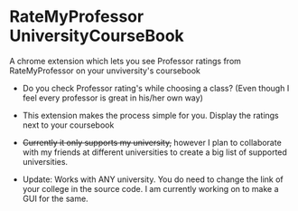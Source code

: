 # RateMyProfessor UniversityCourseBook

A chrome extension which lets you see Professor ratings from RateMyProfessor on your unviversity's coursebook

  -  Do you check Professor rating's while choosing a class? (Even though I feel every professor is great in his/her own way) 
  -  This extension makes the process simple for you. Display the ratings next to your coursebook
  
  - ~~Currently it only supports my university,~~ however I plan to collaborate with my friends at different universities to create a big list of supported universities.
  
  - Update: Works with ANY university. You do need to change the link of your college in the source code.   I am currently working on to make a GUI for the same.
